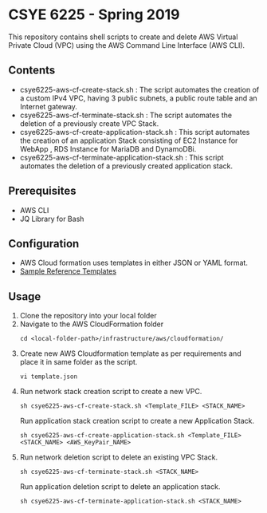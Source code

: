 # CSYE 6225 - Spring 2019

This repository contains shell scripts to create and delete AWS Virtual Private Cloud (VPC) using the AWS Command Line Interface (AWS CLI).


## Contents
- csye6225-aws-cf-create-stack.sh : The script automates the creation of a custom IPv4 VPC, having 3 public subnets, a public route table and an Internet gateway.
- csye6225-aws-cf-terminate-stack.sh : The script automates the deletion of a previously create VPC Stack.
- csye6225-aws-cf-create-application-stack.sh : This script automates the creation of an application Stack consisting of EC2 Instance for WebApp , RDS Instance for MariaDB and DynamoDBi.
- csye6225-aws-cf-terminate-application-stack.sh : This script automates the deletion of a previously created application stack.


## Prerequisites
- AWS CLI
- JQ Library for Bash


## Configuration
- AWS Cloud formation uses templates in either JSON or YAML format.  
- [Sample Reference Templates](https://aws.amazon.com/cloudformation/aws-cloudformation-templates/)
   

## Usage
1. Clone the repository into your local folder 
2. Navigate to the AWS CloudFormation folder 
   ```
   cd <local-folder-path>/infrastructure/aws/cloudformation/
   ```
3. Create new AWS Cloudformation template as per requirements and place it in same folder as the script.
   ```
   vi template.json
   ```
4. Run network stack creation script to create a new VPC.
   ```
   sh csye6225-aws-cf-create-stack.sh <Template_FILE> <STACK_NAME>
   ```
   Run application stack creation script to create a new Application Stack.
   ```
   sh csye6225-aws-cf-create-application-stack.sh <Template_FILE> <STACK_NAME> <AWS_KeyPair_NAME>
   ```
5. Run network deletion script to delete an existing VPC Stack.
   ```
   sh csye6225-aws-cf-terminate-stack.sh <STACK_NAME>
   ```
   Run application deletion script to delete an application stack.
   ```
   sh csye6225-aws-cf-terminate-application-stack.sh <STACK_NAME>
   ```
